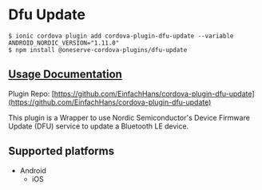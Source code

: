 # Dfu Update

```text
$ ionic cordova plugin add cordova-plugin-dfu-update --variable ANDROID_NORDIC_VERSION="1.11.0"
$ npm install @oneserve-cordova-plugins/dfu-update
```

## [Usage Documentation](https://oneserve.gitbook.io/oneserve-cordova-plugins/plugins/dfu-update/)

Plugin Repo: [https://github.com/EinfachHans/cordova-plugin-dfu-update](https://github.com/EinfachHans/cordova-plugin-dfu-update)

This plugin is a Wrapper to use Nordic Semiconductor's Device Firmware Update \(DFU\) service to update a Bluetooth LE device.

## Supported platforms

* Android
  * iOS

